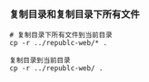 
### 复制目录和复制目录下所有文件

```console
# 复制目录下所有文件到当前目录
cp -r ../republc-web/* .
```

```console
复制目录到当前目录
cp -r ../republc-web/ .
```
